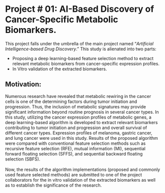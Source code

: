 # Project # 01: AI-Based Discovery of Cancer-Specific Metabolic Biomarkers.
This project falls under the umbrella of the main project named “*Artificial Intelligence-based Drug Discovery*.” This study is alienated into two parts:
* Proposing a deep learning-based feature selection method to extract relevant metabolic biomarkers from cancer-specific expression profiles.
* In Vitro validation of the extracted biomarkers.
## Motivation: 
Numerous research have revealed that metabolic rewiring in the cancer cells is one of the determining factors during tumor initiation and progression. Thus, the inclusion of metabolic signatures may provide significant information beyond routine prognosis in several cancer types. In this study, utilizing the cancer expression profiles of metabolic genes, a deep learning-based algorithm is developed to extract relevant biomarkers contributing to tumor initiation and progression and overall survival of different cancer types. Expression profiles of melanoma, gastric cancer, and lung cancer were used in this study. Results of the proposed algorithm were compared with conventional feature selection methods such as recursive feature selection (RFE), mutual information (MI), sequential forward floating selection (SFFS), and sequential backward floating selection (SBFS).\
\
Now, the results of the algorithm implementations (proposed and commonly used feature selected methods) are submitted to one of the project collaborators for the in vitro validation of the extracted biomarkers as well as to establish the significance of the research.
